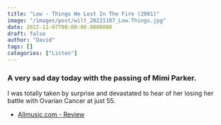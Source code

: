 ```yaml
---
title: "Low - Things We Lost In The Fire (2001)"
image: "/images/post/wilt_20221107_Low.Things.jpg"
date: 2022-11-07T00:00:00.0000000
draft: false
author: "David"
tags: []
categories: ["Listen"]
---
```

### A very sad day today with the passing of Mimi Parker.

 I was totally taken by surprise and devastated to hear of her losing her battle with Ovarian Cancer at just 55. 

-  [Allmusic.com - Review](https://www.allmusic.com/album/things-we-lost-in-the-fire-mw0000624971)